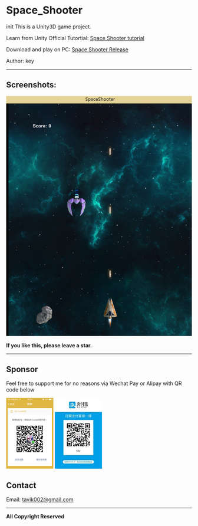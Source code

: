 # Space_Shooter
init
This is a Unity3D game project.

Learn from Unity Official Tutortial: [Space Shooter tutorial](https://unity3d.com/cn/learn/tutorials/projects/space-shooter-tutorial)

Download and play on PC: [Space Shooter Release](https://github.com/tavik000/Space_Shooter/releases)


Author: key



-----

## Screenshots:


![scr01](https://github.com/tavik000/Space_Shooter/raw/master/Screenshots/scr01.png)


**If you like this, please leave a star.**

-----

## Sponsor
Feel free to support me for no reasons via Wechat Pay or Alipay with QR code below



![wechat pay](https://github.com/tavik000/Space_Shooter/raw/master/Screenshots/wechatpay.png)
![alipay](https://github.com/tavik000/Space_Shooter/raw/master/Screenshots/alipay.jpg)




## Contact



Email:  tavik002@gmail.com

-----

**All Copyright Reserved**
